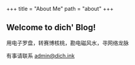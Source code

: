 +++
title = "About Me"
path = "about"
+++

## Welcome to dich' Blog!

用电子罗盘，转赛博核桃，勘电磁风水，寻网络龙脉

有事请联系 admin@dich.ink
